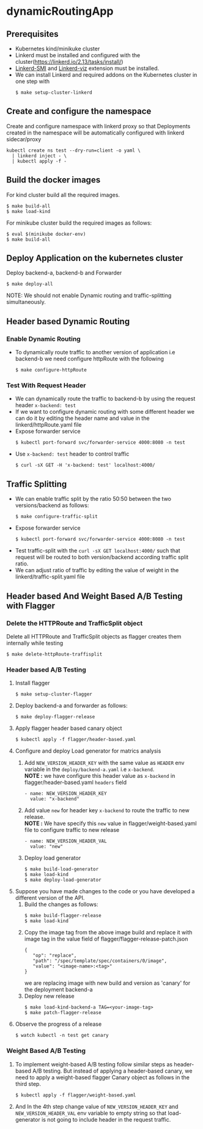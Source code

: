 # dynamicRoutingApp

## Prerequisites
- Kubernetes kind/minikuke cluster
- Linkerd must be installed and configured with the cluster(https://linkerd.io/2.13/tasks/install/)
- [Linkerd-SMI](https://linkerd.io/2.13/tasks/linkerd-smi/#cli) and [Linkerd-viz](https://linkerd.io/2.13/tasks/troubleshooting/#l5d-viz-ns-exists) extension must be installed.
- We can install Linkerd and required addons on the Kubernetes cluster in one step with
  ```
  $ make setup-cluster-linkerd
  ```

## Create and configure the namespace
Create and configure namespace with linkerd proxy so that Deployments created in the namespace will be automatically configured with linkerd sidecar/proxy
  ```
  kubectl create ns test --dry-run=client -o yaml \
    | linkerd inject - \
    | kubectl apply -f -
  ```


## Build the docker images
For kind cluster build all the required images.
  ```
  $ make build-all
  $ make load-kind
  ```
For minikube cluster build the required images as follows:
  ```
  $ eval $(minikube docker-env)
  $ make build-all
  ```
## Deploy Application on the kubernetes cluster
Deploy backend-a, backend-b and Forwarder
  ```
  $ make deploy-all
  ```

NOTE: We should not enable Dynamic routing and traffic-splitting simultaneously.
## Header based Dynamic Routing
### Enable Dynamic Routing
  - To dynamically route traffic to another version of application i.e backend-b we need configure httpRoute with the following
    ```
    $ make configure-httpRoute
    ```
### Test With Request Header
  - We can dynamically route the traffic to backend-b by using the request header `x-backend: test` 
  - If we want to configure dynamic routing with some different header we can do it by editing the header name and value in the linkerd/httpRoute.yaml file
  - Expose forwarder service
    ```
    $ kubectl port-forward svc/forwarder-service 4000:8080 -n test
    ```
  - Use `x-backend: test` header to control traffic
    ```
    $ curl -sX GET -H 'x-backend: test' localhost:4000/
    ```

## Traffic Splitting
- We can enable traffic split by the ratio 50:50 between the two versions/backend as follows:
  ```
  $ make configure-traffic-split
  ```
- Expose forwarder service
  ```
  $ kubectl port-forward svc/forwarder-service 4000:8080 -n test
  ```
- Test traffic-split with the `curl -sX GET localhost:4000/` such that request will be routed to both version/backend according traffic split ratio.
- We can adjust ratio of traffic by editing the value of weight in the linkerd/traffic-split.yaml file

## Header based And Weight Based A/B Testing with Flagger
### Delete the HTTPRoute and TrafficSplit object
Delete all HTTPRoute and TrafficSplit objects as flagger creates them internally while testing
  ```
  $ make delete-httpRoute-traffisplit
  ```
### Header based A/B Testing
  1. Install flagger
     ```
     $ make setup-cluster-flagger
     ```
  2. Deploy backend-a and forwarder as follows:
     ```
     $ make deploy-flagger-release
     ```
  3. Apply flagger header based canary object
     ```
     $ kubectl apply -f flagger/header-based.yaml
     ```
  4. Configure and deploy Load generator for matrics analysis
     1. Add `NEW_VERSION_HEADER_KEY` with the same value as `HEADER` env variable in the `deploy/backend-a.yaml` i.e `x-backend`. <br />
        **NOTE :** we have configure this header value as `x-backend` in flagger/header-based.yaml `headers` field
        ```
        - name: NEW_VERSION_HEADER_KEY
          value: "x-backend"
        ```
      
     2. Add value `new` for header key `x-backend` to route the traffic to new release. <br />
        **NOTE :** We have specify this `new` value in flagger/weight-based.yaml file to configure traffic to new release
        ```
        - name: NEW_VERSION_HEADER_VAL
          value: "new"
        ```
     3. Deploy load generator   
        ```
        $ make build-load-generator
        $ make load-kind
        $ make deploy-load-generator
        ```
  5. Suppose you have made changes to the code or you have developed a different version of the API.
      1. Build the changes as follows:
         ```
         $ make build-flagger-release
         $ make load-kind
         ```
      2. Copy the image tag from the above image build and replace it with image tag in the value field of flagger/flagger-release-patch.json
         ```
         {
            "op": "replace",
            "path": "/spec/template/spec/containers/0/image",
            "value": "<image-name>:<tag>"
         }
         ```
         we are replacing image with new build and version as 'canary' for the deployment backend-a
      3. Deploy new release
         ```
         $ make load-kind-backend-a TAG=<your-image-tag>
         $ make patch-flagger-release
         ```
  6. Observe the progress of a release
     ```
     $ watch kubectl -n test get canary
     ```
### Weight Based A/B Testing
1. To implement weight-based A/B testing follow similar steps as header-based A/B testing. But instead of applying a header-based canary, we need to apply a weight-based flagger Canary object as follows    in the third step.
   ```
   $ kubectl apply -f flagger/weight-based.yaml
   ```
2. And In the 4th step change value of `NEW_VERSION_HEADER_KEY` and `NEW_VERSION_HEADER_VAL` env variable to empty string so that load-generator is not going to include header in the request traffic.
   

    
